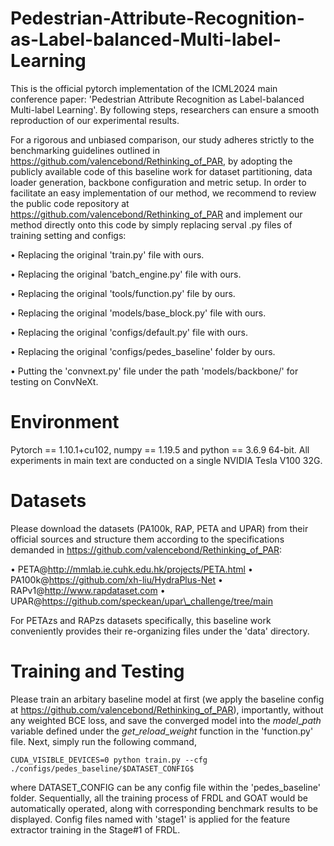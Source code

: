 # Pedestrian-Attribute-Recognition-as-Label-balanced-Multi-label-Learning
This is the official pytorch implementation of the ICML2024 main conference paper: 'Pedestrian Attribute Recognition as Label-balanced Multi-label Learning'. By following steps, researchers can ensure a smooth reproduction of our experimental results.

For a rigorous and unbiased comparison, our study adheres strictly to the benchmarking guidelines outlined in https://github.com/valencebond/Rethinking_of_PAR, by adopting the publicly available code of this baseline work for dataset partitioning, data loader generation, backbone configuration and metric setup. In order to facilitate an easy implementation of our method, we recommend to review the public code repository at https://github.com/valencebond/Rethinking_of_PAR and implement our method directly onto this code by simply replacing serval .py files of training setting and configs:


• Replacing the original 'train.py' file with ours.

• Replacing the original 'batch_engine.py' file with ours.

• Replacing the original 'tools/function.py' file by ours.

• Replacing the original 'models/base_block.py' file with ours.

• Replacing the original 'configs/default.py' file with ours.

• Replacing the original 'configs/pedes_baseline' folder by ours.

• Putting the 'convnext.py' file under the path 'models/backbone/' for testing on ConvNeXt.

# Environment
Pytorch == 1.10.1+cu102, numpy == 1.19.5 and python == 3.6.9 64-bit. All experiments in main text are conducted on a single NVIDIA Tesla V100 32G. 

# Datasets
Please download the datasets (PA100k, RAP, PETA and UPAR) from their official sources and structure them according to the specifications demanded in https://github.com/valencebond/Rethinking_of_PAR:

• PETA@http://mmlab.ie.cuhk.edu.hk/projects/PETA.html
• PA100k@https://github.com/xh-liu/HydraPlus-Net
• RAPv1@http://www.rapdataset.com
• UPAR@https://github.com/speckean/upar\_challenge/tree/main

For PETAzs and RAPzs datasets specifically, this baseline work conveniently provides their re-organizing files under the 'data' directory.

# Training and Testing
Please train an arbitary baseline model at first (we apply the baseline config at https://github.com/valencebond/Rethinking_of_PAR), importantly, without any weighted BCE loss, and save the converged model into the $model\_path$ variable defined under the $get\_reload\_weight$ function in the 'function.py' file. Next, simply run the following command,
   
```
CUDA_VISIBLE_DEVICES=0 python train.py --cfg ./configs/pedes_baseline/$DATASET_CONFIG$
```

where DATASET_CONFIG can be any config file within the 'pedes_baseline' folder. Sequentially, all the training process of FRDL and GOAT would be automatically operated, along with corresponding benchmark results to be displayed. Config files named with 'stage1' is applied for the feature extractor training in the Stage#1 of FRDL.
